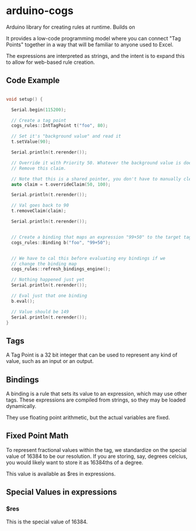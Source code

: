 # arduino-cogs
Arduino library for creating rules at runtime.  Builds on

It provides a low-code programming model where you can connect
"Tag Points" together in a way that will be familiar to anyone used to Excel.

The expressions are interpreted as strings, and the intent is to expand this to allow for
web-based rule creation.

## Code Example

```cpp

void setup() {

  Serial.begin(115200);

  // Create a tag point
  cogs_rules::IntTagPoint t("foo", 80);

  // Set it's "background value" and read it
  t.setValue(90);

  Serial.println(t.rerender());

  // Override it with Priority 50. Whatever the background value is doesn't matter until we 
  // Remove this claim.

  // Note that this is a shared pointer, you don't have to manually clean it up.
  auto claim = t.overrideClaim(50, 100);

  Serial.println(t.rerender());

  // Val goes back to 90
  t.removeClaim(claim);

  Serial.println(t.rerender());


  // Create a binding that maps an expression "99+50" to the target tag "foo"
  cogs_rules::Binding b("foo", "99+50");


  // We have to cal this before evaluating eny bindings if we
  // change the binding map
  cogs_rules::refresh_bindings_engine();

  // Nothing happened just yet
  Serial.println(t.rerender());

  // Eval just that one binding
  b.eval();

  // Value should be 149
  Serial.println(t.rerender());
}
```



## Tags

A Tag Point is a 32 bit integer that can be used to represent any kind of value,
such as an input or an output.

## Bindings

A binding is a rule that sets its value to an expression, which may use other tags.
These expressions are compiled from strings, so they may be loaded dynamically.

They use floating point arithmetic, but the actual variables are fixed.

## Fixed Point Math

To represent fractional values within the tag, we standardize on the special value
of 16384 to be our resolution.  If you are storing, say, degrees celcius, you would likely
want to store it as 16384ths of a degree.

This value is available as $res in expressions.



## Special Values in expressions

### $res

This is the special value of 16384.

